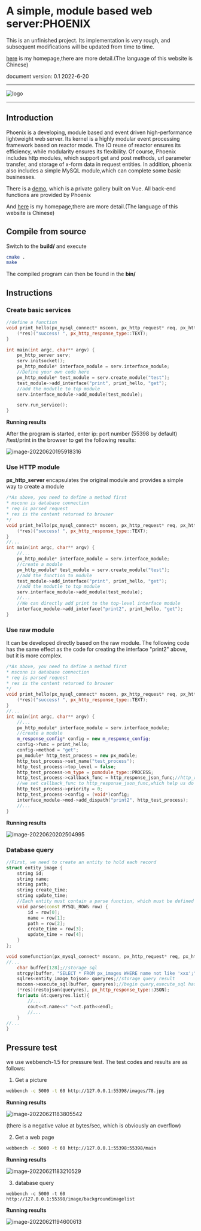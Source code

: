 # A simple, module based web server:PHOENIX

This is an unfinished project. Its implementation is very rough, and subsequent modifications will be updated from time to time.

[here](http://www.astar-phoenix.com/) is my homepage,there are more detail.(The language of this website is Chinese)

document version: 0.1 2022-6-20

***


![logo](README.assets/logo2.jpg)

***

## Introduction

Phoenix is a developing, module based and event driven high-performance lightweight web server. Its kernel is a highly modular event processing framework based on reactor mode. The IO reuse of reactor ensures its efficiency, while modularity ensures its flexibility. Of course, Phoenix includes http modules, which support get and post methods, url parameter transfer, and storage of x-form data in request entities. In addition, phoenix also includes a simple MySQL module,which can complete some basic businesses.

There is a [demo](http://43.138.29.143:55398/ ), which is a private gallery built on Vue. All back-end functions are provided by Phoenix

And [here](http://www.astar-phoenix.com/) is my homepage,there are more detail.(The language of this website is Chinese)

## Compile from source

Switch to the **build/** and execute

```bash
cmake .
make
```

The compiled program can then be found in the **bin/**

## Instructions

### Create basic services

```C++
//define a function
void print_hello(px_mysql_connect* msconn, px_http_request* req, px_http_response_data* res) {
    (*res)("success! ", px_http_response_type::TEXT);
}

int main(int argc, char** argv) {
    px_http_server serv;
    serv.initsocket();
    px_http_module* interface_module = serv.interface_module;
    //Define your own code here
    px_http_module* test_module = serv.create_module("test");
    test_module->add_interface("print", print_hello, "get");
    //add the modutle to top module
    serv.interface_module->add_module(test_module);

    serv.run_service();
}
```

**Running results**

After the program is started, enter ip: port number (55398 by default) /test/print in the browser to get the following results:

![image-20220620195918316](README.assets/imageasfsdf.jpg)

### Use HTTP module

**px_http_server** encapsulates the original module and provides a simple way to create a module

```C++
/*As above, you need to define a method first
* msconn is database connection
* req is parsed request
* res is the content returned to browser
*/
void print_hello(px_mysql_connect* msconn, px_http_request* req, px_http_response_data* res) {
    (*res)("success! ", px_http_response_type::TEXT);
}
//...
int main(int argc, char** argv) {
    //...
    px_http_module* interface_module = serv.interface_module;
	//create a module
    px_http_module* test_module = serv.create_module("test");
    //add the function to module
    test_module->add_interface("print", print_hello, "get");
    //add the modutle to top module
    serv.interface_module->add_module(test_module);
	//...
    //We can directly add print to the top-level interface module
    interface_module->add_interface("print2", print_hello, "get");
}
```

### Use raw module

It can be developed directly based on the raw module. The following code has the same effect as the code for creating the interface "print2" above, but it is more complex.

```C++
/*As above, you need to define a method first
* msconn is database connection
* req is parsed request
* res is the content returned to browser
*/
void print_hello(px_mysql_connect* msconn, px_http_request* req, px_http_response_data* res) {
    (*res)("success! ", px_http_response_type::TEXT);
}
//...
int main(int argc, char** argv) {
    //...
    px_http_module* interface_module = serv.interface_module;
	//create a module
    m_response_config* config = new m_response_config;
    config->func = print_hello;
    config->method = "get";
    px_module* http_test_process = new px_module;
    http_test_process->set_name("test_process");
    http_test_process->top_level = false;
    http_test_process->m_type = pxmodule_type::PROCESS;
    http_test_process->callback_func = http_response_json_func;//http_response_json_funcis a well-defined method,it does a lot of work......Its name is a bit strange. In fact, it returns more than JSON format data
    //we set callback_func to http_response_json_func,which help us do some operations related to HTTP messages, and http_response_json_func whill call print_hello by config
    http_test_process->priority = 0;
    http_test_process->config = (void*)config;
    interface_module->mod->add_dispath("print2", http_test_process);
	//...
}
```

**Running results**

![image-20220620202504995](README.assets/image-20220620202504995.png)

### Database query

```c++
//First, we need to create an entity to hold each record
struct entity_image {
    string id;
    string name;
    string path;
    string create_time;
    string update_time;
    //Each entity must contain a parse function, which must be defined as void parse(const MYSQL_ROW& row){...}
    void parse(const MYSQL_ROW& row) {
        id = row[0];
        name = row[1];
        path = row[2];
        create_time = row[3];
        update_time = row[4];
    }
};

void somefunction(px_mysql_connect* msconn, px_http_request* req, px_http_response_data* res) {
//...
    char buffer[128];//storage sql
    strcpy(buffer, "SELECT * FROM px_images WHERE name not like 'xxx';");//sql
    sqlres<entity_image_tojson> queryres;//storage query result
    msconn->execute_sql(buffer, queryres);//begin query,execute_sql has an overloaded function,which contains only one parameter(buffer),the function is used to handle SQL operations that do not return a value, such as insert,update,delete etc.
    (*res)(restojson(queryres), px_http_response_type::JSON);
    for(auto &t:queryres.list){
        //...
        cout<<t.name<<" "<<t.path<<endl;
        //...
    }
//...
}
```

## Pressure test

we use webbench-1.5 for pressure test. The test codes and results are as follows:

1. Get a picture

```bash
webbench -c 5000 -t 60 http://127.0.0.1:55398/images/78.jpg
```

**Running results**

![image-20220621183805542](README.assets/image-20220621183805542.png)

(there is a negative value at bytes/sec, which is obviously an overflow)

2. Get a web page

```bash
webbench -c 5000 -t 60 http://127.0.0.1:55398:55398/main
```

**Running results**

![image-20220621183210529](README.assets/image-20220621183210529.png)

3. database query

```
webbench -c 5000 -t 60 http://127.0.0.1:55398/image/backgroundimagelist
```

**Running results**

![image-20220621194600613](README.assets/image-20220621194600613.png)
